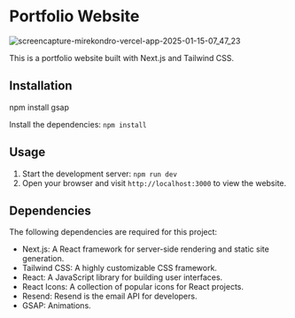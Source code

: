 # Portfolio Website

![screencapture-mirekondro-vercel-app-2025-01-15-07_47_23](https://github.com/user-attachments/assets/b9217ca1-89a9-4069-be00-86e7088ccca2)

This is a portfolio website built with Next.js and Tailwind CSS.

## Installation

npm install gsap

Install the dependencies: `npm install`

## Usage

1. Start the development server: `npm run dev`
2. Open your browser and visit `http://localhost:3000` to view the website.

## Dependencies

The following dependencies are required for this project:

- Next.js: A React framework for server-side rendering and static site generation.
- Tailwind CSS: A highly customizable CSS framework.
- React: A JavaScript library for building user interfaces.
- React Icons: A collection of popular icons for React projects.
- Resend: Resend is the email API for developers.
- GSAP: Animations.
